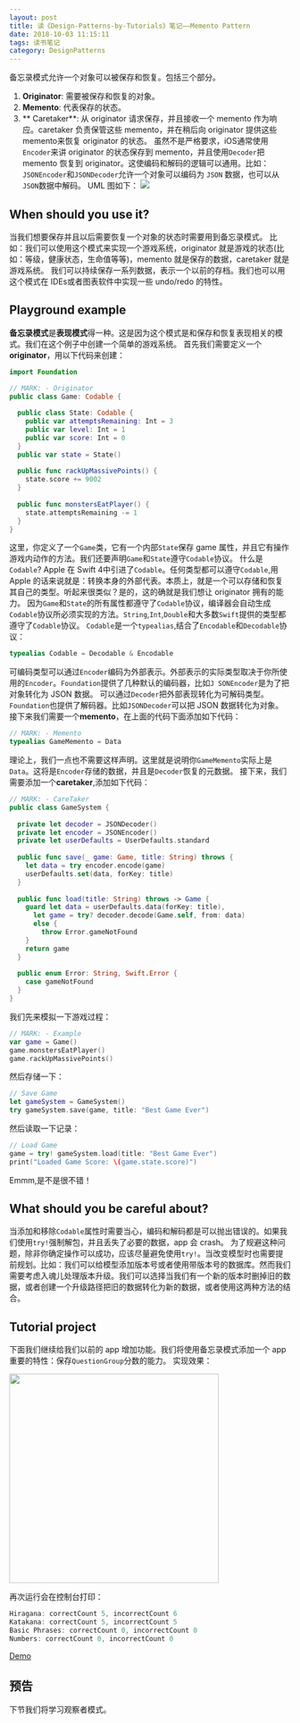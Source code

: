 ```yaml
---
layout: post
title: 读《Design-Patterns-by-Tutorials》笔记——Memento Pattern
date: 2018-10-03 11:15:11
tags: 读书笔记
category: DesignPatterns
---
```

备忘录模式允许一个对象可以被保存和恢复。包括三个部分。
1. **Originator**: 需要被保存和恢复的对象。
2. **Memento**: 代表保存的状态。
3. ** Caretaker**: 从 originator 请求保存，并且接收一个 memento 作为响应。caretaker 负责保管这些 memento，并在稍后向 originator 提供这些 memento来恢复 originator 的状态。
虽然不是严格要求，iOS通常使用`Encoder`来讲 originator 的状态保存到 memento，并且使用`Decoder`把 memento 恢复到 originator。这使编码和解码的逻辑可以通用。比如：`JSONEncoder`和`JSONDecoder`允许一个对象可以编码为 `JSON` 数据，也可以从`JSON`数据中解码。
UML 图如下：
![](http://ohg2bgicd.bkt.clouddn.com/1538272701.png)

<!-- more -->

## When should you use it?

当我们想要保存并且以后需要恢复一个对象的状态时需要用到备忘录模式。
比如：我们可以使用这个模式来实现一个游戏系统，originator 就是游戏的状态(比如：等级，健康状态，生命值等等)，memento 就是保存的数据，caretaker 就是游戏系统。
我们可以持续保存一系列数据，表示一个以前的存档。我们也可以用这个模式在 IDEs或者图表软件中实现一些 undo/redo 的特性。

## Playground example

**备忘录模式**是**表现模式**得一种。这是因为这个模式是和保存和恢复表现相关的模式。我们在这个例子中创建一个简单的游戏系统。
首先我们需要定义一个 **originator**，用以下代码来创建：
```swift
import Foundation

// MARK: - Originator
public class Game: Codable {
  
  public class State: Codable {
    public var attemptsRemaining: Int = 3
    public var level: Int = 1
    public var score: Int = 0
  }
  public var state = State()
  
  public func rackUpMassivePoints() {
    state.score += 9002
  }
  
  public func monstersEatPlayer() {
    state.attemptsRemaining -= 1
  }
}
```
这里，你定义了一个`Game`类，它有一个内部`State`保存 game 属性，并且它有操作游戏内动作的方法。我们还要声明`Game`和`State`遵守`Codable`协议。
什么是`Codable`? Apple 在 Swift 4中引进了`Codable`。任何类型都可以遵守`Codable`,用 Apple 的话来说就是：转换本身的外部代表。本质上，就是一个可以存储和恢复其自己的类型。听起来很类似？是的，这的确就是我们想让 originator 拥有的能力。
因为`Game`和`State`的所有属性都遵守了`Codable`协议，编译器会自动生成`Codable`协议所必须实现的方法。`String`,`Int`,`Double`和大多数`Swift`提供的类型都遵守了`Codable`协议。
`Codable`是一个`typealias`,结合了`Encodable`和`Decodable`协议：
```swift
typealias Codable = Decodable & Encodable
```
可编码类型可以通过`Encoder`编码为外部表示。外部表示的实际类型取决于你所使用的`Encoder`。`Foundation`提供了几种默认的编码器，比如`J SONEncoder`是为了把对象转化为 JSON 数据。
可以通过`Decoder`把外部表现转化为可解码类型。`Foundation`也提供了解码器。比如`JSONDecoder`可以把 JSON 数据转化为对象。
接下来我们需要一个**memento**，在上面的代码下面添加如下代码：
```swift
// MARK: - Memento
typealias GameMemento = Data
```
理论上，我们一点也不需要这样声明。这里就是说明你`GameMemento`实际上是`Data`。这将是`Encoder`存储的数据，并且是`Decoder`恢复的元数据。
接下来，我们需要添加一个**caretaker**,添加如下代码：
```swift
// MARK: - CareTaker
public class GameSystem {
  
  private let decoder = JSONDecoder()
  private let encoder = JSONEncoder()
  private let userDefaults = UserDefaults.standard
  
  public func save(_ game: Game, title: String) throws {
    let data = try encoder.encode(game)
    userDefaults.set(data, forKey: title)
  }
  
  public func load(title: String) throws -> Game {
    guard let data = userDefaults.data(forKey: title),
      let game = try? decoder.decode(Game.self, from: data)
      else {
        throw Error.gameNotFound
    }
    return game
  }
  
  public enum Error: String, Swift.Error {
    case gameNotFound
  }
}
```
我们先来模拟一下游戏过程：
```swift
// MARK: - Example
var game = Game()
game.monstersEatPlayer()
game.rackUpMassivePoints()
```
然后存储一下：
```swift
// Save Game
let gameSystem = GameSystem()
try gameSystem.save(game, title: "Best Game Ever")
```
然后读取一下记录：
```swift
// Load Game
game = try! gameSystem.load(title: "Best Game Ever")
print("Loaded Game Score: \(game.state.score)")
```
Emmm,是不是很不错！

## What should you be careful about?

当添加和移除`Codable`属性时需要当心，编码和解码都是可以抛出错误的。如果我们使用`try!`强制解包，并且丢失了必要的数据，app 会 crash。
为了规避这种问题，除非你确定操作可以成功，应该尽量避免使用`try!`。当改变模型时也需要提前规划。比如：我们可以给模型添加版本号或者使用带版本号的数据库。然而我们需要考虑入魂儿处理版本升级。我们可以选择当我们有一个新的版本时删掉旧的数据，或者创建一个升级路径把旧的数据转化为新的数据，或者使用这两种方法的结合。

## Tutorial project

下面我们继续给我们以前的 app 增加功能。我们将使用备忘录模式添加一个 app 重要的特性：保存`QuestionGroup`分数的能力。
实现效果：

<img src="http://ohg2bgicd.bkt.clouddn.com/2018-10-03%2010.57.41.gif" width="375px" />

再次运行会在控制台打印：
```swift
Hiragana: correctCount 5, incorrectCount 6
Katakana: correctCount 5, incorrectCount 5
Basic Phrases: correctCount 0, incorrectCount 0
Numbers: correctCount 0, incorrectCount 0
```
[Demo](https://github.com/zhangdongpo/LearnDesignPattern/tree/Memento)

## 预告

下节我们将学习观察者模式。